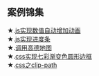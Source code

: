 ## 案例锦集

★.[js实现数值自动增加动画](https://yourshero.github.io/demos/example1.html)  
★.[js实现进度条](https://yourshero.github.io/demos/example2.html)  
★.[调用高德地图](https://yourshero.github.io/demos/高德地图api/根据经纬度自动定位.html)  
★.[css实现七彩渐变色圆形边框](https://yourshero.github.io/demos/css动画效果/example1.html)  
★.[css之clip-path](https://yourshero.github.io/demos/example3.html)
